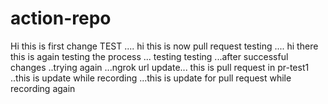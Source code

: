 # action-repo
Hi this is first change TEST 
....
hi this is now pull request testing
....
hi there this is again testing the process
...
testing testing
...after successful changes ..trying again
...ngrok url update...
this is pull request in pr-test1
..this is update while recording
...this is update for pull request while recording again
